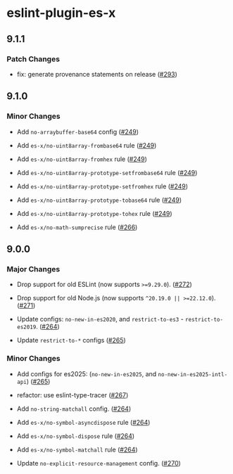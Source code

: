 # eslint-plugin-es-x

## 9.1.1

### Patch Changes

- fix: generate provenance statements on release ([#293](https://github.com/eslint-community/eslint-plugin-es-x/pull/293))

## 9.1.0

### Minor Changes

- Add `no-arraybuffer-base64` config ([#249](https://github.com/eslint-community/eslint-plugin-es-x/pull/249))

- Add `es-x/no-uint8array-frombase64` rule ([#249](https://github.com/eslint-community/eslint-plugin-es-x/pull/249))

- Add `es-x/no-uint8array-fromhex` rule ([#249](https://github.com/eslint-community/eslint-plugin-es-x/pull/249))

- Add `es-x/no-uint8array-prototype-setfrombase64` rule ([#249](https://github.com/eslint-community/eslint-plugin-es-x/pull/249))

- Add `es-x/no-uint8array-prototype-setfromhex` rule ([#249](https://github.com/eslint-community/eslint-plugin-es-x/pull/249))

- Add `es-x/no-uint8array-prototype-tobase64` rule ([#249](https://github.com/eslint-community/eslint-plugin-es-x/pull/249))

- Add `es-x/no-uint8array-prototype-tohex` rule ([#249](https://github.com/eslint-community/eslint-plugin-es-x/pull/249))

- Add `es-x/no-math-sumprecise` rule ([#266](https://github.com/eslint-community/eslint-plugin-es-x/pull/266))

## 9.0.0

### Major Changes

- Drop support for old ESLint (now supports `>=9.29.0`). ([#272](https://github.com/eslint-community/eslint-plugin-es-x/pull/272))

- Drop support for old Node.js (now supports `^20.19.0 || >=22.12.0`). ([#271](https://github.com/eslint-community/eslint-plugin-es-x/pull/271))

- Update configs: `no-new-in-es2020`, and `restrict-to-es3` - `restrict-to-es2019`. ([#264](https://github.com/eslint-community/eslint-plugin-es-x/pull/264))

- Update `restrict-to-*` configs ([#265](https://github.com/eslint-community/eslint-plugin-es-x/pull/265))

### Minor Changes

- Add configs for es2025: (`no-new-in-es2025`, and `no-new-in-es2025-intl-api`) ([#265](https://github.com/eslint-community/eslint-plugin-es-x/pull/265))

- refactor: use eslint-type-tracer ([#267](https://github.com/eslint-community/eslint-plugin-es-x/pull/267))

- Add `no-string-matchall` config. ([#264](https://github.com/eslint-community/eslint-plugin-es-x/pull/264))

- Add `es-x/no-symbol-asyncdispose` rule ([#264](https://github.com/eslint-community/eslint-plugin-es-x/pull/264))

- Add `es-x/no-symbol-dispose` rule ([#264](https://github.com/eslint-community/eslint-plugin-es-x/pull/264))

- Add `es-x/no-symbol-matchall` rule ([#264](https://github.com/eslint-community/eslint-plugin-es-x/pull/264))

- Update `no-explicit-resource-management` config. ([#270](https://github.com/eslint-community/eslint-plugin-es-x/pull/270))
